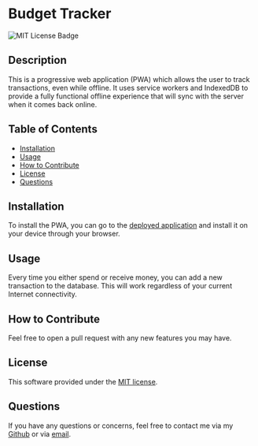 # Budget Tracker

  ![MIT License Badge](https://img.shields.io/badge/License-MIT-blue)

  ## Description

  This is a progressive web application (PWA) which allows the user to track transactions, even while offline.  It uses service workers and IndexedDB to provide a fully functional offline experience that will sync with the server when it comes back online.

  ## Table of Contents

  - [Installation](#installation)
  - [Usage](#usage)
  - [How to Contribute](#how-to-contribute)
  - [License](#license)
  - [Questions](#questions)

  ## Installation

  To install the PWA, you can go to the [deployed application](https://pwa-budget-tracker-v1.herokuapp.com) and install it on your device through your browser.

  ## Usage

  Every time you either spend or receive money, you can add a new transaction to the database.  This will work regardless of your current Internet connectivity.

  ## How to Contribute

  Feel free to open a pull request with any new features you may have.

  ## License

  This software provided under the [MIT license](LICENSE.txt).
  

  ## Questions

  If you have any questions or concerns, feel free to contact me via my [Github](https://github.com/zk229) or via [email](mailto:zkirsche229@gmail.com).
